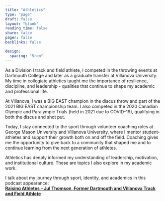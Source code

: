 ```yaml
---
title: "Athletics"
type: "page"
draft: false
layout: "blank"
reading_time: false
share: false
pager: false
backlinks: false

design:
  spacing: "5rem"
---
```


As a Division I track and field athlete, I competed in the throwing events at Dartmouth College and later as a graduate transfer at Villanova University. My time in collegiate athletics taught me the importance of resilience, discipline, and leadership - qualities that continue to shape my academic and professional life.

At Villanova, I was a BIG EAST champion in the discus throw and part of the 2021 BIG EAST championship team. I also competed in the 2020 Canadian Olympic and Paralympic Trials (held in 2021 due to COVID-19), qualifying in both the discus and shot put.

Today, I stay connected to the sport through volunteer coaching roles at George Mason University and Villanova University, where I mentor student-athletes and support their growth both on and off the field. Coaching gives me the opportunity to give back to a community that shaped me and to continue learning from the next generation of athletes.

Athletics has deeply informed my understanding of leadership, motivation, and institutional culture. These are topics I also explore in my academic work.

I talk about my journey through sport, identity, and academics in this podcast appearance:  
**[Raising Athletes – Jul Thomson, Former Dartmouth and Villanova Track and Field Athlete](https://open.spotify.com/episode/6iCrNJbPHLhJ5LAEp66Nq1?si=b39b02ae24d441df)**


